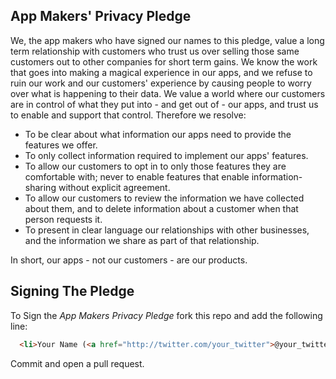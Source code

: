 ## App Makers' Privacy Pledge

We, the app makers who have signed our names to this pledge, value a long term relationship with customers who trust us over selling those same customers out to other companies for short term gains. We know the work that goes into making a magical experience in our apps, and we refuse to ruin our work and our customers' experience by causing people to worry over what is happening to their data. We value a world where our customers are in control of what they put into - and get out of - our apps, and trust us to enable and support that control. Therefore we resolve:</p>

* To be clear about what information our apps need to provide the features we offer.
* To only collect information required to implement our apps' features.
* To allow our customers to opt in to only those features they are comfortable with; never to enable features that enable information-sharing without explicit agreement.
* To allow our customers to review the information we have collected about them, and to delete information about a customer when that person requests it.
* To present in clear language our relationships with other businesses, and the information we share as part of that relationship.

In short, our apps - not our customers - are our products.

## Signing The Pledge

To Sign the _App Makers Privacy Pledge_ fork this repo and add the following line:

```html
  <li>Your Name (<a href="http://twitter.com/your_twitter">@your_twitter</a>)</li>
```

Commit and open a pull request.

